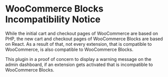 # WooCommerce Blocks Incompatibility Notice

While the initial cart and checkout pages of WooCommerce are based on PHP, the new cart and checkout pages of WooCommerce Blocks are based on React. As a result of that, not every extension, that is compatible to WooCommerce, is also compatible to WooCommerce Blocks.

This plugin in a proof of concern to display a warning message on the admin dashboard, if an extension gets activated that is incompatible to WooCommerce Blocks.
